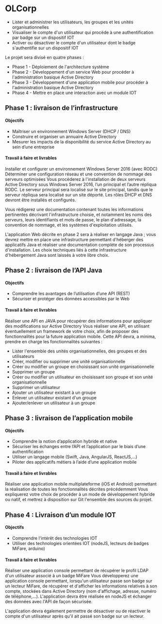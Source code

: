 # OLCorp

- Lister et administrer les utilisateurs, les groupes et les unités organisationnelles
- Visualiser le compte d'un utilisateur qui procède à une authentification par badge sur un dispositif IOT
- Activer ou désactiver le compte d'un utilisateur dont le badge s'authentifie sur un dispositif IOT


Le projet sera divisé en quatre phases :

 - Phase 1 - Déploiement de l'architecture système
 - Phase 2 - Développement d'un service Web pour procéder à l'administration basique Active Directory
 - Phase 3 - Développement d'une application mobile pour procéder à l'administration basique Active Directory
 - Phase 4 - Mettre en place une interaction avec un module IOT


## Phase 1 : livraison de l’infrastructure

#### Objectifs
- Maîtriser un environnement Windows Server (DHCP / DNS)
- Construire et organiser un annuaire Active Directory
- Mesurer les impacts de la disponibilité du service Active Directory au sein d’une entreprise

#### Travail à faire et livrables
Installer et configurer un environnement Windows Server 2016 (avec RODC)
Déterminer une configuration réseau et une convention de nommage des serveurs optimisées
Vous procèderez à l'installation de deux serveurs Active Directory sous Windows Server 2016, l’un principal et l’autre répliqua RODC. Le serveur principal sera localisé sur le site principal, tandis que le serveur répliqua sera localisé sur un site déporté. Les rôles DHCP et DNS devront être installés et configurés.

Vous rédigerez une documentation contenant toutes les informations pertinentes décrivant l'infrastructure choisie, et notamment les noms des serveurs, leurs identifiants et mots de passe, le plan d'adressage, la convention de nommage, et les systèmes d'exploitation utilisés.

L'application Web décrite en phase 2 sera à réaliser en langage Java ; vous devrez mettre en place une infrastructure permettant d'héberger des applicatifs Java et réaliser une documentation complète de son processus d'installation. Les choix techniques liés à cette infrastructure d'hébergement Java sont laissés à votre libre choix.


## Phase 2 : livraison de l’API Java

#### Objectifs
- Comprendre les avantages de l’utilisation d’une API (REST)
- Sécuriser et protéger des données accessibles par le Web

#### Travail à faire et livrables
Réaliser une API en JAVA pour récupérer des informations pour appliquer des modifications sur Active Directory
Vous réaliser une API, en utilisant éventuellement un framework de votre choix, afin de proposer des fonctionnalités pour la future application mobile. Cette API devra, a minima, prendre en charge les fonctionnalités suivantes : 

- Lister l'ensemble des unités organisationnelles, des groupes et des utilisateurs
- Créer, modifier ou supprimer une unité organisationnelle
- Créer ou modifier un groupe en choisissant son unité organisationnelle
- Supprimer un groupe
- Créer ou modifier un utilisateur en choisissant son groupe et son unité organisationnelle
- Supprimer un utilisateur
- Ajouter un utilisateur existant à un groupe
- Enlever un utilisateur existant d'un groupe
- Ajouter/enlever un utilisateur à un groupe

## Phase 3 : livraison de l’application mobile

#### Objectifs
- Comprendre la notion d’application hybride et native
- Sécuriser les échanges entre l’API et l’application par le biais d’une authentification
- Utiliser un langage mobile (Swift, Java, AngularJS, ReactJS,…)
- Piloter des applicatifs métiers à l’aide d’une application mobile

#### Travail à faire et livrables
Réaliser une application mobile multiplateforme (iOS et Android) permettant la réalisation de toutes les fonctionnalités décrites précédemment
Vous expliquerez votre choix de procéder à un mode de développement hybride ou natif, et mettrez à disposition sur Git l'ensemble des sources du projet.


## Phase 4 : Livraison d’un module IOT

#### Objectifs
- Comprendre l'intérêt des technologies IOT
- Utiliser des technologies orientées IOT (nodeJS, lecteurs de badges MiFare, arduino)

#### Travail à faire et livrables
Réaliser une application console permettant de récupérer le profil LDAP d'un utilisateur associé à un badge MiFare
Vous développerez une application console permettant, lorsqu'un utilisateur passe son badge sur un lecteur MiFare, de récupérer et d'afficher les informations relatives à son compte, stockées dans Active Directory (nom d'affichage, adresse, numéro de téléphone,…). L'application devra être réalisée en nodeJS et échanger des données avec l'API de façon sécurisée.

L'application devra également permettre de désactiver ou de réactiver le compte d'un utilisateur après qu'il ait passé son badge sur un lecteur.
